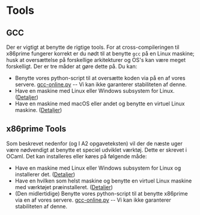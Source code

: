 
# Tools

## GCC
Der er vigtigt at benytte de rigtige tools. For at cross-compileringen til x86prime fungerer korrekt er du nødt til at benytte `gcc` på en Linux maskine; husk at oversættelse på forskellige arkitekturer og OS's kan være meget forskelligt. Der er tre måder at gøre dette på. Du kan:

* Benytte vores python-script til at oversætte koden via på en af vores servere. [gcc-online.py](https://github.com/kirkedal/compSys-e2020-pub/blob/master/x86prime_tools/gcc-online.py) -- Vi kan ikke garanterer stabiliteten af denne.
* Have en maskine med Linux eller Windows subsystem for Linux. ([Detaljer](https://github.com/kirkedal/compSys-e2020-pub/tree/master/tools))
* Have en maskine med macOS eller andet og benytte en virtuel Linux maskine. ([Detaljer](https://github.com/kirkedal/compSys-e2020-pub/tree/master/tools/vm))

## x86prime Tools

Som beskrevet nedenfor (og I A2 opgaveteksten) vil der de næste uger være nødvendigt at benytte et speciel udviklet værktøj. Dette er skrevet i OCaml. Det kan installeres eller køres på følgende måde:

* Have en maskine med Linux eller Windows subsystem for Linux og installerer det. ([Detaljer](https://github.com/finnschiermer/x86prime/blob/master/README.md))
* Have en hvilken som helst maskine og benytte en virtuel Linux maskine med værktøjet præinstalleret. ([Detaljer](https://github.com/kirkedal/compSys-e2020-pub/tree/master/tools/vm))
* (Den midlertidige) Benytte vores python-script til at benytte x86prime via en af vores servere. [gcc-online.py](https://github.com/kirkedal/compSys-e2020-pub/blob/master/x86prime_tools/) -- Vi kan ikke garanterer stabiliteten af denne.


